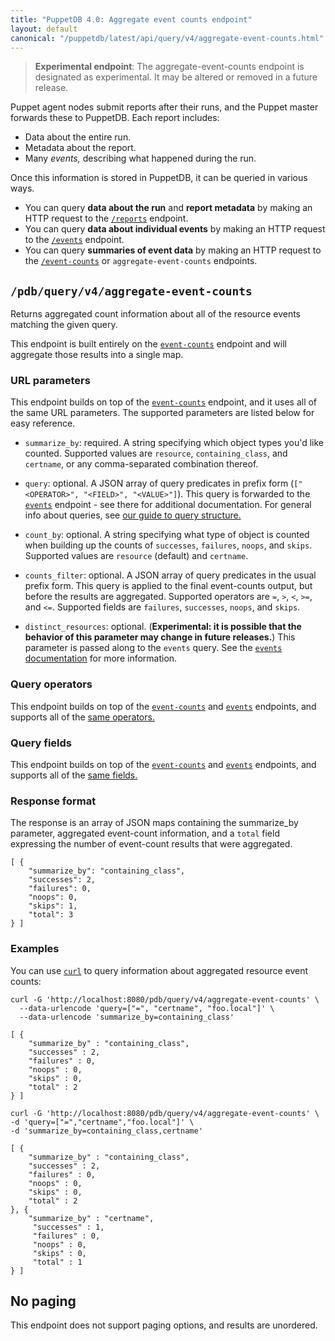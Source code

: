 ```yaml
---
title: "PuppetDB 4.0: Aggregate event counts endpoint"
layout: default
canonical: "/puppetdb/latest/api/query/v4/aggregate-event-counts.html"
---
```


[event-counts]: ./event-counts.html
[events]: ./events.html
[curl]: ../curl.html
[query]: ./query.html

> **Experimental endpoint**: The aggregate-event-counts endpoint is designated
> as experimental. It may be altered or removed in a future release.

Puppet agent nodes submit reports after their runs, and the Puppet master forwards these to PuppetDB. Each report includes:

* Data about the entire run.
* Metadata about the report.
* Many _events,_ describing what happened during the run.

Once this information is stored in PuppetDB, it can be queried in various ways.

* You can query **data about the run** and **report metadata** by making an HTTP request to the [`/reports`](./reports.html) endpoint.
* You can query **data about individual events** by making an HTTP request to the [`/events`][events] endpoint.
* You can query **summaries of event data** by making an HTTP request to the [`/event-counts`][event-counts] or `aggregate-event-counts` endpoints.

## `/pdb/query/v4/aggregate-event-counts`

Returns aggregated count information about all of the resource events matching the given query.

This endpoint is built entirely on the [`event-counts`][event-counts] endpoint and will aggregate those
results into a single map.

### URL parameters

This endpoint builds on top of the [`event-counts`][event-counts] endpoint, and it uses all of the same URL parameters. The supported parameters are listed below for easy reference.

* `summarize_by`: required. A string specifying which object types you'd like counted. Supported values are `resource`, `containing_class`, and `certname`, or any comma-separated combination thereof.

* `query`: optional. A JSON array of query predicates in prefix form (`["<OPERATOR>", "<FIELD>", "<VALUE>"]`). This query is forwarded to the [`events`][events] endpoint - see there for additional documentation. 
For general info about queries, see [our guide to query structure.][query]

* `count_by`: optional. A string specifying what type of object is counted when building up the counts of `successes`, `failures`, `noops`, and `skips`. Supported values are `resource` (default) and `certname`.

* `counts_filter`: optional. A JSON array of query predicates in the usual prefix form. This query is applied to the final event-counts output, but before the results are aggregated. Supported operators are `=`, `>`, `<`, `>=`, and `<=`. Supported fields are `failures`, `successes`, `noops`, and `skips`.

* `distinct_resources`: optional. (**Experimental: it is possible that the behavior
of this parameter may change in future releases.**) This parameter is passed along
to the `events` query. See the [`events` documentation][events] for more information.

### Query operators

This endpoint builds on top of the [`event-counts`][event-counts] and [`events`][events] endpoints, and supports all of the [same operators.](./events.html#query-operators)

### Query fields

This endpoint builds on top of the [`event-counts`][event-counts] and [`events`][events] endpoints, and supports all of the [same fields.](./events.html#query-fields)

### Response format

The response is an array of JSON maps containing the summarize_by parameter,
aggregated event-count information, and a `total` field expressing the number of
event-count results that were aggregated.

    [ {
        "summarize_by": "containing_class",
        "successes": 2,
        "failures": 0,
        "noops": 0,
        "skips": 1,
        "total": 3
    } ]

### Examples

You can use [`curl`][curl] to query information about aggregated resource event counts:

    curl -G 'http://localhost:8080/pdb/query/v4/aggregate-event-counts' \
      --data-urlencode 'query=["=", "certname", "foo.local"]' \
      --data-urlencode 'summarize_by=containing_class'

    [ {
        "summarize_by" : "containing_class",
        "successes" : 2,
        "failures" : 0,
        "noops" : 0,
        "skips" : 0,
        "total" : 2
    } ]

    curl -G 'http://localhost:8080/pdb/query/v4/aggregate-event-counts' \
    -d 'query=["=","certname","foo.local"]' \
    -d 'summarize_by=containing_class,certname'

    [ {
        "summarize_by" : "containing_class",
        "successes" : 2,
        "failures" : 0,
        "noops" : 0,
        "skips" : 0,
        "total" : 2
    }, {
        "summarize_by" : "certname",
         "successes" : 1,
         "failures" : 0,
         "noops" : 0,
         "skips" : 0,
         "total" : 1
    } ]

## No paging

This endpoint does not support paging options, and results are unordered.
